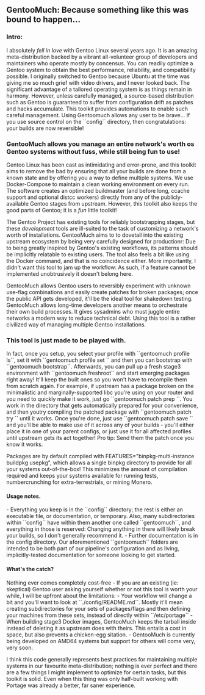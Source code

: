 <h2>GentooMuch: Because something like this was bound to happen...</h2>

<h3>Intro:</h3> I absolutely <i>fell in love</i> with Gentoo Linux several years ago. It is an amazing meta-distribution backed by a vibrant all-volunteer group of developers and maintainers who operate mostly by concensus. You can readily optimize a Gentoo system to obtain the best performance, reliability, and compatibility possible. I originally switched to Gentoo because Ubuntu at the time was giving me so much grief with video drivers, and I never looked back. The significant advantage of a tailored operating system is as things remain in harmony. However, unless carefully managed, a source-based distribution such as Gentoo is guaranteed to suffer from configuration drift as patches and hacks accumulate. This toolkit provides automations to enable such careful management. Using Gentoomuch allows any user to be brave... If you use source control on the ``config`` directory, then congratulations: your builds are now reversible!

<h3>GentooMuch allows you manage an entire network's worth os Gentoo systems without fuss, while still being fun to use!</h3>
Gentoo Linux has been cast as intimidating and error-prone, and this toolkit aims to remove the bad by ensuring that all your builds are done from a known state and by offering you a way to define multiple systems. We use Docker-Compose to maintain a clean working environment on every run. The software creates an optimized buildmaster (and before long, ccache support and optional distcc workers) directly from any of the publicly-available Gentoo stages from upstream. However, this toolkit also keeps the good parts of Gentoo; it is a <i>fun</i> little toolkit!

The Gentoo Project has existing tools for reliably bootstrapping stages, but these <i>development</i> tools are ill-suited to the task of customizing a network's worth of installations. GentooMuch aims to to dovetail into the existing upstream ecosystem by being very carefully designed for productionr: Due to being greatly inspired by Gentoo's existing workflows, its patterns should be implicitly relatable to existing users. The tool also feels a bit like using the Docker command, and that is no coincidence either. More importantly, I didn't want this tool to jam up the workflow: As such, if a feature cannot be implemented unobtrusively it doesn't belong here.

GentooMuch allows Gentoo users to reversibly experiment with unknown use-flag combinations and easily create patches for broken packages; once the public API gets developed, it'll be the ideal tool for shakedown testing. GentooMuch allows long-time developers another means to orchestrate their own build processes.  It gives sysadmins who must juggle entire networks a modern way to reduce technical debt. Using this tool is a rather civilized way of managing multiple Gentoo installations.

<h3>This tool is just made to be played with.</h3> In fact, once you setup, you select your profile with ``gentoomuch profile ls``, set it with ``gentoomuch profile set <name>`` and then you can bootstrap with ``gentoomuch bootstrap``. Afterwards, you can pull up a fresh stage3 environment with ``gentoomuch freshroot`` and start emerging packages right away! It'll keep the built ones so you won't have to recompile them from scratch again. For example, if upstream has a package broken on the minimalistic and marginally-supported libc you're using on your router and you need to quickly make it work, just go ``gentoomuch patch prep <name> <package> <version>``. You work in the directory that gets automatically prepared for your convenience, and then youtry compiling the patched package with ``gentoomuch patch try <name>`` until it works. Once you're done, just use ``gentoomuch patch save <name>`` and you'll be able to make use of it across any of your builds - you'll either place it in one of your parent configs, or just use it for all affected profiles until upstream gets its act together! Pro tip: Send them the patch once you know it works.

Packages are by default compiled with FEATURES="binpkg-multi-instance buildpkg usepkg", which allows a single binpkg directory to provide for all your systems out-of-the-box! This minimizes the amount of compilation required and keeps your systems available for running tests, numbercrunching for extra-terrestrials, or mining Monero.

<h4>Usage notes.</h4>
- Everything you keep is in the ``config`` directory; the rest is either an executable file, or documentation, or temporary. Also, many subdirectories within ``config`` have within them another one called ``gentoomuch``, and everything in those is reserved: Changing anything in there will likely break your builds, so I don't generally recommend it.
- Further documentation is in the config directory. Our aforementioned ``gentoomuch`` folders are intended to be both part of our pipeline's configuration and as living, implicitly-tested documentation for someone looking to get started.

<h4>What's the catch?</h4> Nothing ever comes completely cost-free - If you are an existing (ie: skeptical) Gentoo user asking yourself whether or not this tool is worth your while, I will be upfront about the limitations:
- Your workflow will change a bit and you'll want to look at ``./config/README.md``. Mostly it'll mean creating subdirectories for your sets of packages/flags and then defining your machines from these sets, instead of directly within ``/etc/portage``
- When building stage3 Docker images, GentooMuch keeps the tarball inside instead of deleting it as upstream does with theirs. This entails a cost in space, but also prevents a chicken-egg sitation.
- GentooMuch is currently being developed on AMD64 systems but support for others will come very, very soon.

I think this code generally represents best practices for maintaining multiple systems in our favourite meta-distribution; nothing is ever perfect and there are a few things I might implement to optimize for certain tasks, but this toolkit is solid. Even when this thing was only half-built working with Portage was already a better, far saner experience.
